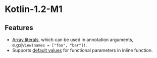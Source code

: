 # Kotlin-1.2-M1


## Features


- [Array literals], which can be used in annotation arguments, e.g:`@View(names = ["foo", "bar"])`.
- Supports [default values] for functional parameters in inline function.







[Array literals]: src/test/kotlin/com/holi/kotlin/features/AnnotationArrayLiteralsArgumentsTest.kt#L10
[default values]: src/test/kotlin/com/holi/kotlin/features/InlineFunctionDefaultValueFunctionalParametersTest.kt#L38

